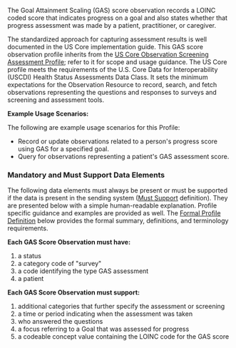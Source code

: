 The Goal Attainment Scaling (GAS) score observation records a LOINC coded score that indicates progress on a goal and also states whether that progress assessment was made by a patient, practitioner, or caregiver.

The standardized approach for capturing assessment results is well documented in the US Core implementation guide. This GAS score observation profile inherits from the [US Core Observation Screening Assessment Profile](http://hl7.org/fhir/us/core/STU6.1/StructureDefinition-us-core-observation-screening-assessment.html); refer to it for scope and usage guidance. The US Core profile meets the requirements of the U.S. Core Data for Interoperability (USCDI) Health Status Assessments Data Class. It sets the minimum expectations for the Observation Resource to record, search, and fetch observations representing the questions and responses to surveys and screening and assessment tools.

**Example Usage Scenarios:**

The following are example usage scenarios for this Profile:
* Record or update observations related to a person's progress score using GAS for a specified goal.
* Query for observations representing a patient's GAS assessment score.

### Mandatory and Must Support Data Elements

The following data elements must always be present or must be supported if the data is present in the sending system ([Must Support](formal_specification.html#must-support) definition). They are presented below with a simple human-readable explanation.  Profile specific guidance and examples are provided as well.  The [Formal Profile Definition](#profile) below provides the formal summary, definitions, and terminology requirements.

**Each GAS Score Observation must have:**

1. a status
1. a category code of "survey"
1. a code identifying the type GAS assessment
1. a patient

**Each GAS Score Observation must support:**

1. additional categories that further specify the assessment or screening
1. a time or period indicating when the assessment was taken
1. who answered the questions
1. a focus referring to a Goal that was assessed for progress
1. a codeable concept value containing the LOINC code for the GAS score
